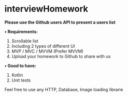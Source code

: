 # interviewHomework

__Please use the Github users API to present a users list__

**• Requirements:**
1. Scrollable list
2. Including 2 types of different UI
3. MVP / MVC / MVVM (Prefer MVVM)
4. Upload your homework to Github to share with us

**• Good to have:**
1. Kotlin
2. Unit tests

Feel free to use any HTTP, Database, Image loading librarie
